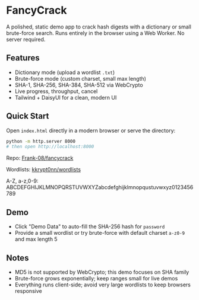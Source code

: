 # FancyCrack

A polished, static demo app to crack hash digests with a dictionary or small brute-force search. Runs entirely in the browser using a Web Worker. No server required.

## Features

- Dictionary mode (upload a wordlist `.txt`)
- Brute-force mode (custom charset, small max length)
- SHA-1, SHA-256, SHA-384, SHA-512 via WebCrypto
- Live progress, throughput, cancel
- Tailwind + DaisyUI for a clean, modern UI

## Quick Start

Open `index.html` directly in a modern browser or serve the directory:

```bash
python -m http.server 8000
# then open http://localhost:8000
```

Repo: [Frank-08/fancycrack](https://github.com/Frank-08/fancycrack)

Wordlists: [kkrypt0nn/wordlists](https://github.com/kkrypt0nn/wordlists)

A-Z, a-z,0-9: ABCDEFGHIJKLMNOPQRSTUVWXYZabcdefghijklmnopqustuvwxyz0123456789

## Demo

- Click "Demo Data" to auto-fill the SHA-256 hash for `password`
- Provide a small wordlist or try brute-force with default charset `a-z0-9` and max length 5

## Notes

- MD5 is not supported by WebCrypto; this demo focuses on SHA family
- Brute-force grows exponentially; keep ranges small for live demos
- Everything runs client-side; avoid very large wordlists to keep browsers responsive


